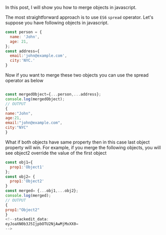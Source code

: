In this post, I will show you how to merge objects in javascript.

The most straightforward approach is to use `ES6` `spread` operator.
Let's suppose you have following objects in javascript.

``` javascript
const person = {
  name: 'John',
  age: 21,
};
const address={
  email:'john@example.com',
  city:'NYC.'
}
```
Now if you want to merge these two objects you can use the spread operator as below
``` JavaScript

const mergedObject={...person,...address};
console.log(mergedObject);
// OUTPUT
{
name:"John",
age:21,
email:"john@example.com",
city:"NYC"
}
```
What if both objects have same property then in this case last object property will win.
For example, if you merge the following objects, you will see object2 override the value of the first object

``` JavaScript
const obj1={
  prop1:'Object1'
};
const obj2= {
  prop1:'Object2'
}
const merged= {...obj1,...obj2};
console.log(merged);
// OUTPUT
{
prop1:"Object2"
}
<!--stackedit_data:
eyJoaXN0b3J5IjpbOTU2NjAwMjMxXX0=
-->